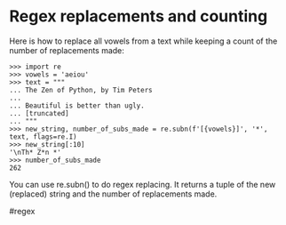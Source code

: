 # Regex replacements and counting

Here is how to replace all vowels from a text while keeping a count of the number of replacements made:

```
>>> import re
>>> vowels = 'aeiou'
>>> text = """
... The Zen of Python, by Tim Peters
...
... Beautiful is better than ugly.
... [truncated]
... """
>>> new_string, number_of_subs_made = re.subn(f'[{vowels}]', '*', text, flags=re.I)
>>> new_string[:10]
'\nTh* Z*n *'
>>> number_of_subs_made
262
```

You can use re.subn() to do regex replacing. It returns a tuple of the new (replaced) string and the number of replacements made.

#regex
